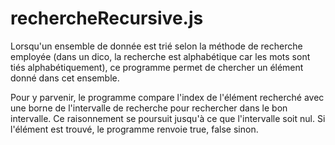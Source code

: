 # rechercheRecursive.js
Lorsqu'un ensemble de donnée est trié selon la méthode de recherche employée (dans un dico, la recherche est alphabétique car les mots sont tiés alphabétiquement),
ce programme permet de chercher un élément donné dans cet ensemble.

Pour y parvenir, le programme compare l'index de l'élément recherché avec une borne de l'intervalle de recherche pour rechercher dans le bon intervalle.
Ce raisonnement se poursuit jusqu'à ce que l'intervalle soit nul. Si l'élément est trouvé, le programme renvoie true, false sinon.
